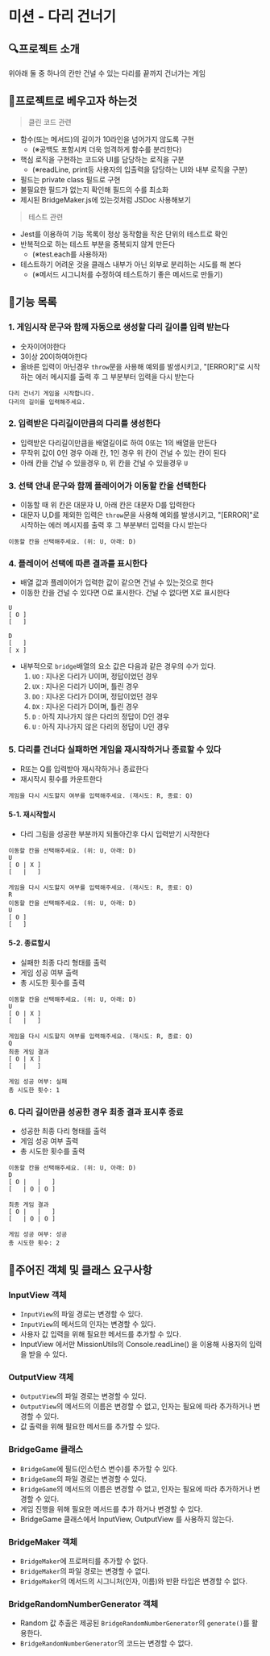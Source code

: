 # 미션 - 다리 건너기

## 🔍프로젝트 소개

위아래 둘 중 하나의 칸만 건널 수 있는 다리를 끝까지 건너가는 게임

## 🎯프로젝트로 베우고자 하는것

> 클린 코드 관련

- 함수(또는 메서드)의 길이가 10라인을 넘어가지 않도록 구현
  - (※공백도 포함시켜 더욱 엄격하게 함수를 분리한다)
- 핵심 로직을 구현하는 코드와 UI를 담당하는 로직을 구분
  - (※readLine, print등 사용자의 입출력을 담당하는 UI와 내부 로직을 구분)
- 필드는 private class 필드로 구현
- 불필요한 필드가 없는지 확인해 필드의 수를 최소화
- 제시된 BridgeMaker.js에 있는것처럼 JSDoc 사용해보기

> 테스트 관련

- Jest를 이용하여 기능 목록이 정상 동작함을 작은 단위의 테스트로 확인
- 반복적으로 하는 테스트 부분을 중복되지 않게 만든다
  - (※test.each를 사용하자)
- 테스트하기 어려운 것을 클래스 내부가 아닌 외부로 분리하는 시도를 해 본다
  - (※메서드 시그니처를 수정하여 테스트하기 좋은 메서드로 만들기)

## 📌기능 목록

### 1. 게임시작 문구와 함께 자동으로 생성할 다리 길이를 입력 받는다

- 숫자이어야한다
- 3이상 20이하여야한다
- 올바른 입력이 아닌경우 `throw`문을 사용해 예외를 발생시키고, "[ERROR]"로 시작하는 에러 메시지를 출력 후 그 부분부터 입력을 다시 받는다

```
다리 건너기 게임을 시작합니다.
다리의 길이를 입력해주세요.
```

### 2. 입력받은 다리길이만큼의 다리를 생성한다

- 입력받은 다리길이만큼을 배열길이로 하여 0또는 1의 배열을 만든다
- 무작위 값이 0인 경우 아래 칸, 1인 경우 위 칸이 건널 수 있는 칸이 된다
- 아래 칸을 건널 수 있을경우 `D`, 위 칸을 건널 수 있을경우 `U`

### 3. 선택 안내 문구와 함께 플레이어가 이동할 칸을 선택한다

- 이동할 때 위 칸은 대문자 U, 아래 칸은 대문자 D를 입력한다
- 대문자 U,D를 제외한 입력은 `throw`문을 사용해 예외를 발생시키고, "[ERROR]"로 시작하는 에러 메시지를 출력 후 그 부분부터 입력을 다시 받는다

```
이동할 칸을 선택해주세요. (위: U, 아래: D)
```

### 4. 플레이어 선택에 따른 결과를 표시한다

- 배열 값과 플레이어가 입력한 값이 같으면 건널 수 있는것으로 한다
- 이동한 칸을 건널 수 있다면 O로 표시한다. 건널 수 없다면 X로 표시한다

```
U
[ O ]
[   ]
```

```
D
[   ]
[ x ]
```

- 내부적으로 `bridge`배열의 요소 값은 다음과 같은 경우의 수가 있다.
  1. `UO` : 지나온 다리가 U이며, 정답이었던 경우
  2. `UX` : 지나온 다리가 U이며, 틀린 경우
  3. `DO` : 지나온 다리가 D이며, 정답이었던 경우
  4. `DX` : 지나온 다리가 D이며, 틀린 경우
  5. `D` : 아직 지나가지 않은 다리의 정답이 D인 경우
  6. `U` : 아직 지나가지 않은 다리의 정답이 U인 경우

### 5. 다리를 건너다 실패하면 게임을 재시작하거나 종료할 수 있다

- R또는 Q를 입력받아 재시작하거나 종료한다
- 재시작시 횟수를 카운트한다

```
게임을 다시 시도할지 여부를 입력해주세요. (재시도: R, 종료: Q)
```

#### 5-1. 재시작할시

- 다리 그림을 성공한 부분까지 되돌아간후 다시 입력받기 시작한다

```
이동할 칸을 선택해주세요. (위: U, 아래: D)
U
[ O | X ]
[   |   ]

게임을 다시 시도할지 여부를 입력해주세요. (재시도: R, 종료: Q)
R
이동할 칸을 선택해주세요. (위: U, 아래: D)
U
[ O ]
[   ]
```

#### 5-2. 종료할시

- 실패한 최종 다리 형태를 출력
- 게임 성공 여부 출력
- 총 시도한 횟수를 출력

```
이동할 칸을 선택해주세요. (위: U, 아래: D)
U
[ O | X ]
[   |   ]

게임을 다시 시도할지 여부를 입력해주세요. (재시도: R, 종료: Q)
Q
최종 게임 결과
[ O | X ]
[   |   ]

게임 성공 여부: 실패
총 시도한 횟수: 1
```

### 6. 다리 길이만큼 성공한 경우 최종 결과 표시후 종료

- 성공한 최종 다리 형태를 출력
- 게임 성공 여부 출력
- 총 시도한 횟수를 출력

```
이동할 칸을 선택해주세요. (위: U, 아래: D)
D
[ O |   |   ]
[   | O | O ]

최종 게임 결과
[ O |   |   ]
[   | O | O ]

게임 성공 여부: 성공
총 시도한 횟수: 2
```

## 🚨주어진 객체 및 클래스 요구사항

### InputView 객체

- `InputView`의 파일 경로는 변경할 수 있다.
- `InputView`의 메서드의 인자는 변경할 수 있다.
- 사용자 값 입력을 위해 필요한 메서드를 추가할 수 있다.
- InputView 에서만 MissionUtils의 Console.readLine() 을 이용해 사용자의 입력을 받을 수 있다.

### OutputView 객체

- `OutputView`의 파일 경로는 변경할 수 있다.
- `OutputView`의 메서드의 이름은 변경할 수 없고, 인자는 필요에 따라 추가하거나 변경할 수 있다.
- 값 출력을 위해 필요한 메서드를 추가할 수 있다.

### BridgeGame 클래스

- `BridgeGame`에 필드(인스턴스 변수)를 추가할 수 있다.
- `BridgeGame`의 파일 경로는 변경할 수 있다.
- `BridgeGame`의 메서드의 이름은 변경할 수 없고, 인자는 필요에 따라 추가하거나 변경할 수 있다.
- 게임 진행을 위해 필요한 메서드를 추가 하거나 변경할 수 있다.
- BridgeGame 클래스에서 InputView, OutputView 를 사용하지 않는다.

### BridgeMaker 객체

- `BridgeMaker`에 프로퍼티를 추가할 수 없다.
- `BridgeMaker`의 파일 경로는 변경할 수 없다.
- `BridgeMaker`의 메서드의 시그니처(인자, 이름)와 반환 타입은 변경할 수 없다.

### BridgeRandomNumberGenerator 객체

- Random 값 추출은 제공된 `BridgeRandomNumberGenerator`의 `generate()`를 활용한다.
- `BridgeRandomNumberGenerator`의 코드는 변경할 수 없다.
